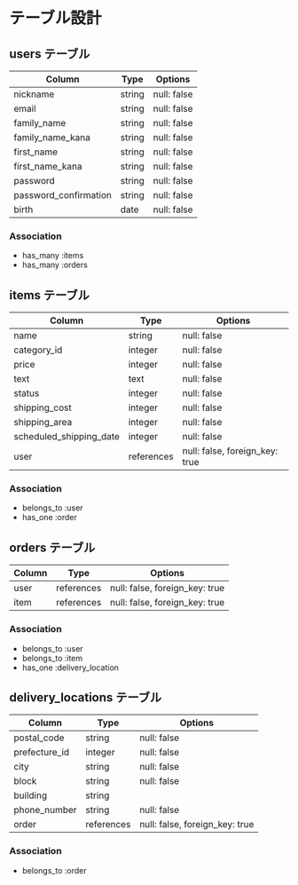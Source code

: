 # テーブル設計

## users テーブル

| Column                | Type   | Options     |
| --------------------- | ------ | ----------- |
| nickname              | string | null: false |
| email                 | string | null: false |
| family_name           | string | null: false |
| family_name_kana      | string | null: false |
| first_name            | string | null: false |
| first_name_kana       | string | null: false |
| password              | string | null: false |
| password_confirmation | string | null: false |
| birth                 | date   | null: false |

### Association

- has_many :items
- has_many :orders

## items テーブル

| Column                  | Type       | Options                            |
| ----------------------- | ---------- | ---------------------------------- |
| name                    | string     | null: false                        |
| category_id             | integer    | null: false                        |
| price                   | integer    | null: false                        |
| text                    | text       | null: false                        |
| status                  | integer    | null: false                        |
| shipping_cost           | integer    | null: false                        |
| shipping_area           | integer    | null: false                        |
| scheduled_shipping_date | integer    | null: false                        |
| user                    | references | null: false, foreign_key: true     |

### Association

- belongs_to :user
- has_one :order

## orders テーブル
| Column   | Type       | Options                        |
| -------- | ---------- | ------------------------------ |
| user     | references | null: false, foreign_key: true |
| item     | references | null: false, foreign_key: true |

### Association

- belongs_to :user
- belongs_to :item
- has_one :delivery_location


## delivery_locations テーブル
| Column        | Type       | Options                        |
| ------------- | ---------- | ------------------------------ |
| postal_code   | string     | null: false                    |
| prefecture_id | integer    | null: false                    |
| city          | string     | null: false                    |
| block         | string     | null: false                    |
| building      | string     |                                |
| phone_number  | string     | null: false                    |
| order         | references | null: false, foreign_key: true |

### Association

- belongs_to :order